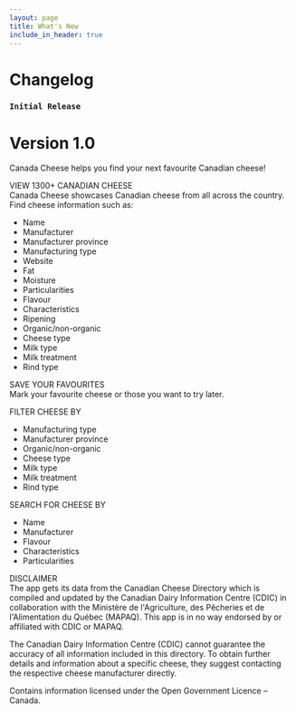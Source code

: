 ```yaml
---
layout: page
title: What's New
include_in_header: true
---
```


# Changelog

### `Initial Release`
# **Version 1.0**
Canada Cheese helps you find your next favourite Canadian cheese!

VIEW 1300+ CANADIAN CHEESE<br>
Canada Cheese showcases Canadian cheese from all across the country. Find cheese information such as:
- Name
- Manufacturer
- Manufacturer province
- Manufacturing type
- Website
- Fat
- Moisture
- Particularities
- Flavour
- Characteristics
- Ripening
- Organic/non-organic
- Cheese type
- Milk type
- Milk treatment
- Rind type

SAVE YOUR FAVOURITES<br>
Mark your favourite cheese or those you want to try later.

FILTER CHEESE BY
- Manufacturing type
- Manufacturer province
- Organic/non-organic
- Cheese type
- Milk type
- Milk treatment
- Rind type

SEARCH FOR CHEESE BY
- Name
- Manufacturer
- Flavour
- Characteristics
- Particularities

DISCLAIMER<br>
The app gets its data from the Canadian Cheese Directory which is compiled and updated by the Canadian Dairy Information Centre (CDIC) in collaboration with the Ministère de l'Agriculture, des Pêcheries et de l'Alimentation du Québec (MAPAQ). This app is in no way endorsed by or affiliated with CDIC or MAPAQ.

The Canadian Dairy Information Centre (CDIC) cannot guarantee the accuracy of all information included in this directory. To obtain further details and information about a specific cheese, they suggest contacting the respective cheese manufacturer directly.

Contains information licensed under the Open Government Licence – Canada.
